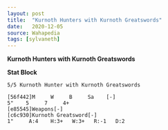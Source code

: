 ```yaml
---
layout: post
title:  "Kurnoth Hunters with Kurnoth Greatswords"
date:   2020-12-05
source: Wahapedia
tags: [sylvaneth]
---
```


**Kurnoth Hunters with Kurnoth Greatswords**

**Stat Block**
```
5/5 Kurnoth Hunter with Kurnoth Greatswords
```

```
[56f442]M     W     B     Sa    [-]
5"    5     7     4+    
[e85545]Weapons[-]
[c6c930]Kurnoth Greatsword[-]
1"     A:4    H:3+   W:3+   R:-1   D:2   
```


